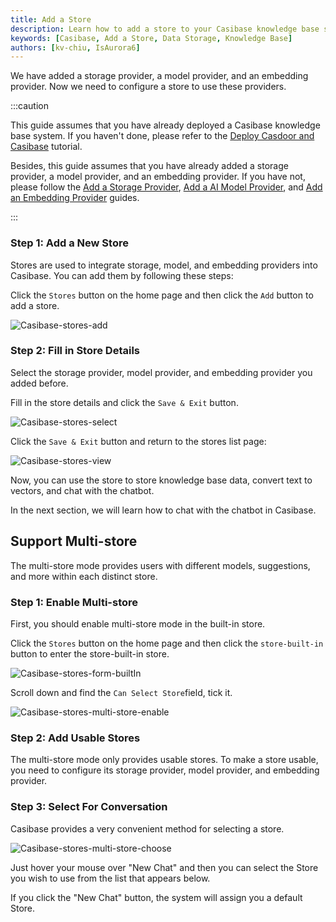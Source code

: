 ```yaml
---
title: Add a Store
description: Learn how to add a store to your Casibase knowledge base system.
keywords: [Casibase, Add a Store, Data Storage, Knowledge Base]
authors: [kv-chiu, IsAurora6]
---
```


We have added a storage provider, a model provider, and an embedding provider. Now we need to configure a store to use these providers.

:::caution

This guide assumes that you have already deployed a Casibase knowledge base system. If you haven't done, please refer to the [Deploy Casdoor and Casibase](../../deployment/deploy-casdoor-and-casibase.md) tutorial.

Besides, this guide assumes that you have already added a storage provider, a model provider, and an embedding provider. If you have not, please follow the [Add a Storage Provider](add-a-storage-provider.md), [Add a AI Model Provider](add-a-model-provider.md), and [Add an Embedding Provider](add-an-embedding-provider.md) guides.

:::

### Step 1: Add a New Store

Stores are used to integrate storage, model, and embedding providers into Casibase. You can add them by following these steps:

Click the `Stores` button on the home page and then click the `Add` button to add a store.

![Casibase-stores-add](/img/walkthrough-guides/casibase-stores-add.png)

### Step 2: Fill in Store Details

Select the storage provider, model provider, and embedding provider you added before.

Fill in the store details and click the `Save & Exit` button.

![Casibase-stores-select](/img/walkthrough-guides/casibase-stores-select.png)

Click the `Save & Exit` button and return to the stores list page:

![Casibase-stores-view](/img/walkthrough-guides/casibase-stores-view.png)

Now, you can use the store to store knowledge base data, convert text to vectors, and chat with the chatbot.

In the next section, we will learn how to chat with the chatbot in Casibase.

## Support Multi-store

The multi-store mode provides users with different models, suggestions, and more within each distinct store.

### Step 1: Enable Multi-store

First, you should enable multi-store mode in the built-in store.

Click the `Stores` button on the home page and then click the `store-built-in` button to enter the store-built-in store.

![Casibase-stores-form-builtIn](/img/walkthrough-guides/casibase-stores-form-builtIn.png)

Scroll down and find the `Can Select Store`field, tick it.

![Casibase-stores-multi-store-enable](/img/walkthrough-guides/casibase-stores-multi-store-enable.png)

### Step 2: Add Usable Stores

The multi-store mode only provides usable stores. To make a store usable, you need to configure its storage provider, model provider, and embedding provider.

### Step 3: Select For Conversation

Casibase provides a very convenient method for selecting a store.

![Casibase-stores-multi-store-choose](/img/walkthrough-guides/casibase-stores-multi-store-choose.png)

Just hover your mouse over "New Chat" and then you can select the Store you wish to use from the list that appears below.

If you click the "New Chat" button, the system will assign you a default Store.
